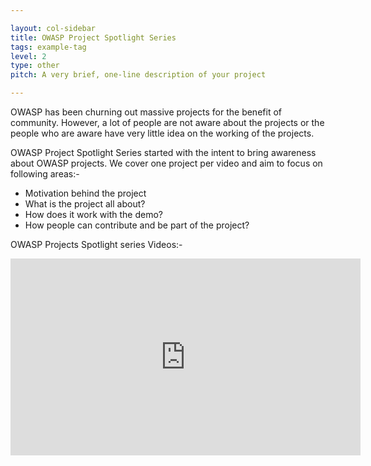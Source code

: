 ```yaml
---

layout: col-sidebar
title: OWASP Project Spotlight Series
tags: example-tag
level: 2
type: other
pitch: A very brief, one-line description of your project

---
```


OWASP has been churning out massive projects for the benefit of community. However, a lot of people are not aware about the projects or the people who are aware have very little idea on the working of the projects. 

OWASP Project Spotlight Series started with the intent to bring awareness about OWASP projects. We cover one project per video and aim to focus on following areas:-

* Motivation behind the project
* What is the project all about?
* How does it work with the demo?
* How people can contribute and be part of the project?


OWASP Projects Spotlight series Videos:-

<iframe width="560" height="315" src="https://www.youtube.com/embed/videoseries?list=PLUKo5k_oSrfOTl27gUmk2o-NBKvkTGw0T" title="YouTube video player" frameborder="0" allow="accelerometer; autoplay; clipboard-write; encrypted-media; gyroscope; picture-in-picture" allowfullscreen></iframe>
